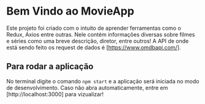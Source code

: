 # Bem Vindo ao MovieApp

Este projeto foi criado com o intuito de aprender ferramentas como o Redux, Axios entre outras.
Nele contém informações diversas sobre filmes e séries como uma breve descrição, diretor, entre outros!
A API de onde está sendo feito os request de dados é [https://www.omdbapi.com/].

## Para rodar a aplicação

No terminal digite o comando `npm start` e a aplicação será iniciada no modo de desenvolvimento.
Caso não abra automaticamente, entre em [http://localhost:3000] para vizualizar!
